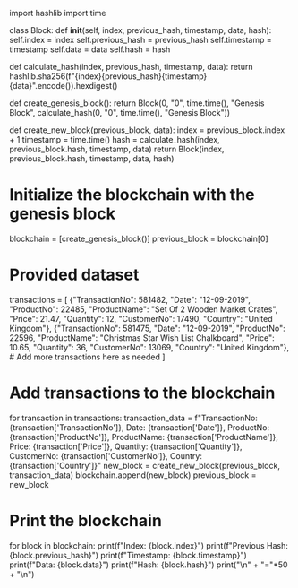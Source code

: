 import hashlib
import time

class Block:
    def __init__(self, index, previous_hash, timestamp, data, hash):
        self.index = index
        self.previous_hash = previous_hash
        self.timestamp = timestamp
        self.data = data
        self.hash = hash

def calculate_hash(index, previous_hash, timestamp, data):
    return hashlib.sha256(f"{index}{previous_hash}{timestamp}{data}".encode()).hexdigest()

def create_genesis_block():
    return Block(0, "0", time.time(), "Genesis Block", calculate_hash(0, "0", time.time(), "Genesis Block"))

def create_new_block(previous_block, data):
    index = previous_block.index + 1
    timestamp = time.time()
    hash = calculate_hash(index, previous_block.hash, timestamp, data)
    return Block(index, previous_block.hash, timestamp, data, hash)

# Initialize the blockchain with the genesis block
blockchain = [create_genesis_block()]
previous_block = blockchain[0]

# Provided dataset
transactions = [
    {"TransactionNo": 581482, "Date": "12-09-2019", "ProductNo": 22485, "ProductName": "Set Of 2 Wooden Market Crates", "Price": 21.47, "Quantity": 12, "CustomerNo": 17490, "Country": "United Kingdom"},
    {"TransactionNo": 581475, "Date": "12-09-2019", "ProductNo": 22596, "ProductName": "Christmas Star Wish List Chalkboard", "Price": 10.65, "Quantity": 36, "CustomerNo": 13069, "Country": "United Kingdom"},
    # Add more transactions here as needed
]

# Add transactions to the blockchain
for transaction in transactions:
    transaction_data = f"TransactionNo: {transaction['TransactionNo']}, Date: {transaction['Date']}, ProductNo: {transaction['ProductNo']}, ProductName: {transaction['ProductName']}, Price: {transaction['Price']}, Quantity: {transaction['Quantity']}, CustomerNo: {transaction['CustomerNo']}, Country: {transaction['Country']}"
    new_block = create_new_block(previous_block, transaction_data)
    blockchain.append(new_block)
    previous_block = new_block

# Print the blockchain
for block in blockchain:
    print(f"Index: {block.index}")
    print(f"Previous Hash: {block.previous_hash}")
    print(f"Timestamp: {block.timestamp}")
    print(f"Data: {block.data}")
    print(f"Hash: {block.hash}")
    print("\n" + "="*50 + "\n")
